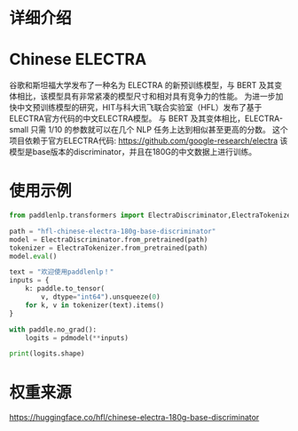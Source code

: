 # 详细介绍
# Chinese ELECTRA
谷歌和斯坦福大学发布了一种名为 ELECTRA 的新预训练模型，与 BERT 及其变体相比，该模型具有非常紧凑的模型尺寸和相对具有竞争力的性能。 为进一步加快中文预训练模型的研究，HIT与科大讯飞联合实验室（HFL）发布了基于ELECTRA官方代码的中文ELECTRA模型。 与 BERT 及其变体相比，ELECTRA-small 只需 1/10 的参数就可以在几个 NLP 任务上达到相似甚至更高的分数。
这个项目依赖于官方ELECTRA代码: https://github.com/google-research/electra
该模型是base版本的discriminator，并且在180G的中文数据上进行训练。

# 使用示例

```python
from paddlenlp.transformers import ElectraDiscriminator,ElectraTokenizer

path = "hfl-chinese-electra-180g-base-discriminator"
model = ElectraDiscriminator.from_pretrained(path)
tokenizer = ElectraTokenizer.from_pretrained(path)
model.eval()

text = "欢迎使用paddlenlp！"
inputs = {
    k: paddle.to_tensor(
        v, dtype="int64").unsqueeze(0)
    for k, v in tokenizer(text).items()
}

with paddle.no_grad():
    logits = pdmodel(**inputs)

print(logits.shape)

```

# 权重来源

https://huggingface.co/hfl/chinese-electra-180g-base-discriminator
